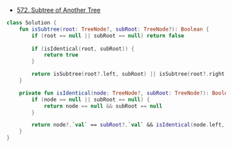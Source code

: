 - [572. Subtree of Another Tree](https://leetcode.com/problems/subtree-of-another-tree/description/)

```kotlin
class Solution {
    fun isSubtree(root: TreeNode?, subRoot: TreeNode?): Boolean {
        if (root == null || subRoot == null) return false
        
        if (isIdentical(root, subRoot)) {
            return true
        }

        return isSubtree(root?.left, subRoot) || isSubtree(root?.right, subRoot)
    }

    private fun isIdentical(node: TreeNode?, subRoot: TreeNode?): Boolean {
        if (node == null || subRoot == null) {
            return node == null && subRoot == null
        }

        return node?.`val` == subRoot?.`val` && isIdentical(node.left, subRoot.left) && isIdentical(node.right, subRoot.right) 
    }
}
```
